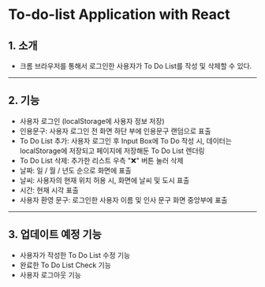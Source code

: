 # To-do-list Application with React

## 1. 소개

- 크롬 브라우저를 통해서 로그인한 사용자가 To Do List를 작성 및 삭제할 수 있다.

---

## 2. 기능

- 사용자 로그인 (localStorage에 사용자 정보 저장)
- 인용문구: 사용자 로그인 전 화면 하단 부에 인용문구 랜덤으로 표출
- To Do List 추가: 사용자 로그인 후 Input Box에 To Do 작성 시, 데이터는 localStorage에 저장되고 페이지에 저장해둔 To Do List 렌더링
- To Do List 삭제: 추가한 리스트 우측 "❌" 버튼 눌러 삭제
- 날짜: 일 / 월 / 년도 순으로 화면에 표출
- 날씨: 사용자의 현재 위치 허용 시, 화면에 날씨 및 도시 표출
- 시간: 현재 시각 표출
- 사용자 환영 문구: 로그인한 사용자 이름 및 인사 문구 화면 중앙부에 표출

---

## 3. 업데이트 예정 기능

- 사용자가 작성한 To Do List 수정 기능
- 완료한 To Do List Check 기능
- 사용자 로그아웃 기능
